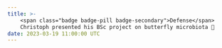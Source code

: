 ```yaml
---
title: >-
    <span class="badge badge-pill badge-secondary">Defense</span>
    Christoph presented his BSc project on butterfly microbiota 🍾
date: 2023-03-19 11:00:00 UTC
---
```


